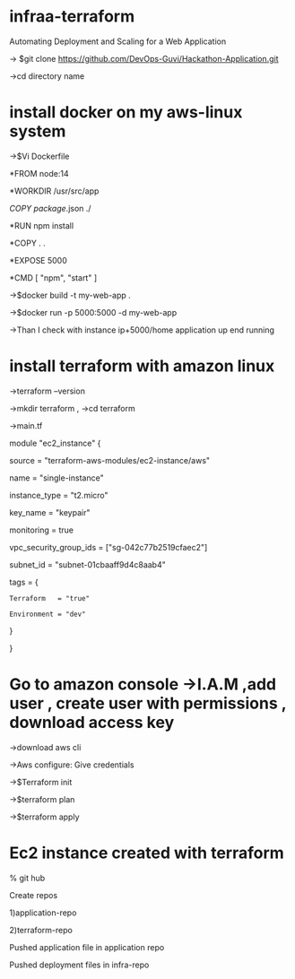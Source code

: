 # infraa-terraform
Automating Deployment and Scaling for a Web Application

-> $git clone https://github.com/DevOps-Guvi/Hackathon-Application.git

->cd directory name

# install docker on my aws-linux system

->$Vi Dockerfile

*FROM node:14

*WORKDIR /usr/src/app

*COPY package*.json ./

*RUN npm install

*COPY . .

*EXPOSE 5000

*CMD [ "npm", "start" ]

->$docker build -t my-web-app .

->$docker run -p 5000:5000 -d my-web-app

->Than I check with instance ip+5000/home application up end running

# install terraform with amazon linux

->terraform –version

->mkdir terraform  , ->cd terraform

->main.tf

module "ec2_instance" {

  source  = "terraform-aws-modules/ec2-instance/aws"

  name = "single-instance"

  
  instance_type          = "t2.micro"
  
  key_name               = "keypair"
  
  monitoring             = true
  
  vpc_security_group_ids = ["sg-042c77b2519cfaec2"]
  
  subnet_id              = "subnet-01cbaaff9d4c8aab4"

  tags = {
  
    Terraform   = "true"
    
    Environment = "dev"
  
  }
  
}

# Go to amazon console ->I.A.M ,add user , create user with permissions , download access key

->download aws cli

->Aws configure: Give credentials

->$Terraform init

->$terraform plan

->$terraform apply

# Ec2 instance created with terraform

% git hub 

Create repos 

1)application-repo

2)terraform-repo

Pushed application file in application repo

Pushed deployment files in infra-repo
